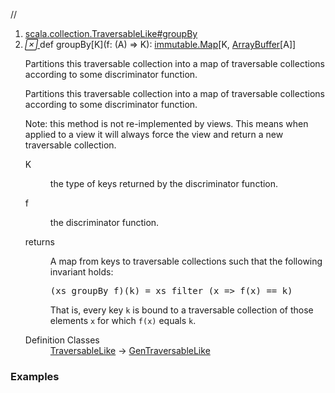 //
<ol>
<li><a href="https://www.scala-lang.org/api/2.12.3/scala/collection/mutable/ArrayBuffer.html#groupBy[K](f:A=>K):scala.collection.immutable.Map[K,Repr]">scala.collection.TraversableLike#groupBy</a></li>
<li name="scala.collection.TraversableLike#groupBy" visbl="pub" class="indented0 " data-isabs="false" fullcomment="yes" group="Ungrouped"> <a id="groupBy[K](f:A=>K):scala.collection.immutable.Map[K,Repr]"></a><a id="groupBy[K]((A)⇒K):immutable.Map[K,ArrayBuffer[A]]"></a> <span class="permalink"> <a href="../../../scala/collection/mutable/ArrayBuffer.html#groupBy[K](f:A=>K):scala.collection.immutable.Map[K,Repr]" title="Permalink"> <i class="material-icons"></i> </a> </span> <span class="modifier_kind"> <span class="modifier"></span> <span class="kind">def</span> </span> <span class="symbol"> <span class="name">groupBy</span><span class="tparams">[<span name="K">K</span>]</span><span class="params">(<span name="f">f: (<span class="extype" name="scala.collection.mutable.ArrayBuffer.A">A</span>) ⇒ <span class="extype" name="scala.collection.TraversableLike.groupBy.K">K</span></span>)</span><span class="result">: <a href="../immutable/Map.html" class="extype" name="scala.collection.immutable.Map">immutable.Map</a>[<span class="extype" name="scala.collection.TraversableLike.groupBy.K">K</span>, <a href="" class="extype" name="scala.collection.mutable.ArrayBuffer">ArrayBuffer</a>[<span class="extype" name="scala.collection.mutable.ArrayBuffer.A">A</span>]]</span> </span> <p class="shortcomment cmt">Partitions this traversable collection into a map of traversable collections according to some discriminator function.</p>
 <div class="fullcomment">
  <div class="comment cmt">
   <p>Partitions this traversable collection into a map of traversable collections according to some discriminator function.</p>
   <p> Note: this method is not re-implemented by views. This means when applied to a view it will always force the view and return a new traversable collection. </p>
  </div>
  <dl class="paramcmts block">
   <dt class="tparam">
    K
   </dt>
   <dd class="cmt">
    <p>the type of keys returned by the discriminator function.</p>
   </dd>
   <dt class="param">
    f
   </dt>
   <dd class="cmt">
    <p>the discriminator function.</p>
   </dd>
   <dt>
    returns
   </dt>
   <dd class="cmt">
    <p>A map from keys to traversable collections such that the following invariant holds:</p>
    <pre>(xs groupBy f)(k) = xs filter (x <span class="kw">=&gt;</span> f(x) == k)</pre>
    <p> That is, every key <code>k</code> is bound to a traversable collection of those elements <code>x</code> for which <code>f(x)</code> equals <code>k</code>.</p>
   </dd>
  </dl>
  <dl class="attributes block"> 
   <dt>
    Definition Classes
   </dt>
   <dd>
    <a href="../TraversableLike.html" class="extype" name="scala.collection.TraversableLike">TraversableLike</a> → 
    <a href="../GenTraversableLike.html" class="extype" name="scala.collection.GenTraversableLike">GenTraversableLike</a>
   </dd>
  </dl>
 </div> </li>
        </ol>


### Examples
















